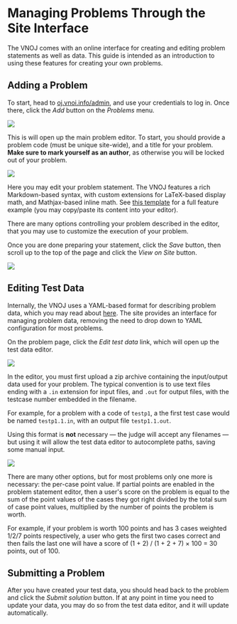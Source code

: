 # Managing Problems Through the Site Interface

The VNOJ comes with an online interface for creating and editing problem statements as well as data.
This guide is intended as an introduction to using these features for creating your own problems.

## Adding a Problem
To start, head to [oj.vnoi.info/admin](https://oj.vnoi.info/admin), and use your credentials to log in.
Once there, click the _Add_ button on the _Problems_ menu.

![](http://i.imgur.com/RFPQaUi.png)

This is will open up the main problem editor. To start, you should provide a problem code (must be unique site-wide),
and a title for your problem. **Make sure to mark yourself as an author**, as otherwise you will be locked out of your problem.

![](http://i.imgur.com/bPlNZUR.png)

Here you may edit your problem statement. The VNOJ features a rich Markdown-based syntax, with custom extensions for LaTeX-based display
math, and Mathjax-based inline math. See [this template](https://raw.githubusercontent.com/VNOI-Admin/docs/master/sample_files/problem_markdown_example.md.txt) for a full feature example (you may copy/paste
its content into your editor).

There are many options controlling your problem described in the editor, that you may use to customize the execution of your problem.

Once you are done preparing your statement, click the _Save_ button, then scroll up to the top of the page and
click the _View on Site_ button.

![](http://i.imgur.com/ZgO5xcY.png)

## Editing Test Data
Internally, the VNOJ uses a YAML-based format for describing problem data, which you may read about [here](/problem_format/problem_format.md).
The site provides an interface for managing problem data, removing the need to drop down to YAML configuration for most problems.

On the problem page, click the _Edit test data_ link, which will open up the test data editor.

![](http://i.imgur.com/eDWEEJk.png)

In the editor, you must first upload a zip archive containing the input/output data used for your problem. The typical convention
is to use text files ending with a `.in` extension for input files, and `.out` for output files, with the
testcase number embedded in the filename.

For example, for a problem with a code of `testp1`, a the first test case would be named `testp1.1.in`,
with an output file `testp1.1.out`.

Using this format is **not** necessary &mdash; the judge will accept any filenames &mdash; but using it will allow the test data
editor to autocomplete paths, saving some manual input.

![](http://i.imgur.com/w5ytsgi.png)

There are many other options, but for most problems only one more is necessary: the per-case point value. If partial points
are enabled in the problem statement editor, then a user's score on the problem is equal to the
sum of the point values of the cases they got right divided by the total sum of case point values, multiplied by the number of
points the problem is worth.

For example, if your problem is worth 100 points and has 3 cases weighted 1/2/7 points respectively, a user who gets the first
two cases correct and then fails the last one will have a score of (1 + 2) / (1 + 2 + 7) &times; 100 = 30 points, out of 100.

## Submitting a Problem
After you have created your test data, you should head back to the problem and click the _Submit solution_ button. If at any point in
time you need to update your data, you may do so from the test data editor, and it will update automatically.
